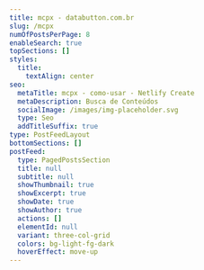 ```yaml
---
title: mcpx - databutton.com.br
slug: /mcpx
numOfPostsPerPage: 8
enableSearch: true
topSections: []
styles:
  title:
    textAlign: center
seo:
  metaTitle: mcpx - como-usar - Netlify Create
  metaDescription: Busca de Conteúdos
  socialImage: /images/img-placeholder.svg
  type: Seo
  addTitleSuffix: true
type: PostFeedLayout
bottomSections: []
postFeed:
  type: PagedPostsSection
  title: null
  subtitle: null
  showThumbnail: true
  showExcerpt: true
  showDate: true
  showAuthor: true
  actions: []
  elementId: null
  variant: three-col-grid
  colors: bg-light-fg-dark
  hoverEffect: move-up
---
```

